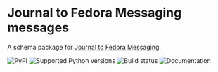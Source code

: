 # Journal to Fedora Messaging messages

A schema package for [Journal to Fedora Messaging](http://github.com/fedora-infra/journal-to-fedora-messaging).

![PyPI](https://img.shields.io/pypi/v/journal-to-fedora-messaging-messages.svg)
![Supported Python versions](https://img.shields.io/pypi/pyversions/journal-to-fedora-messaging-messages.svg)
![Build status](http://github.com/fedora-infra/journal-to-fedora-messaging-messages/actions/workflows/main.yml/badge.svg?branch=main)
![Documentation](https://readthedocs.org/projects/journal-to-fedora-messaging-messages/badge/?version=latest)
